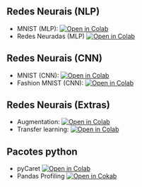 ## Redes Neurais (NLP)

- MNIST (MLP): [![Open in Colab](https://colab.research.google.com/assets/colab-badge.svg)](https://colab.research.google.com/github/BernardoAflalo/ml-examples/blob/main/mnist/example_mnist.ipynb)
- Redes Neuradas (MLP) [![Open in Colab](https://colab.research.google.com/assets/colab-badge.svg)](https://colab.research.google.com/github/BernardoAflalo/ml-examples/blob/main/redes-neuradas/Redes_Neuradas.ipynb)


## Redes Neurais (CNN)
- MNIST (CNN): [![Open in Colab](https://colab.research.google.com/assets/colab-badge.svg)](https://colab.research.google.com/github/BernardoAflalo/ml-examples/blob/main/mnist-cnn/example_mnist_cnn.ipynb)
- Fashion MNIST (CNN): [![Open in Colab](https://colab.research.google.com/assets/colab-badge.svg)](https://colab.research.google.com/github/BernardoAflalo/ml-examples/blob/main/fashion-mnist/fashion-mnist.ipynb)

## Redes Neurais (Extras)
- Augmentation: [![Open in Colab](https://colab.research.google.com/assets/colab-badge.svg)](https://colab.research.google.com/github/BernardoAflalo/ml-examples/blob/main/augmentation/ExampleAugmentation.ipynb)
- Transfer learning: [![Open in Colab](https://colab.research.google.com/assets/colab-badge.svg)](https://colab.research.google.com/github/BernardoAflalo/ml-examples/blob/main/transfer-learning/transfer_learning.ipynb)


## Pacotes python

- pyCaret [![Open in Colab](https://colab.research.google.com/assets/colab-badge.svg)](https://colab.research.google.com/github/BernardoAflalo/ml-examples/blob/main/pycaret/Pycaret.ipynb)
- Pandas Profiling [![Open in Cokab](https://colab.research.google.com/assets/colab-badge.svg)](https://colab.research.google.com/github/BernardoAflalo/ml-examples/blob/main/pandas-profiling/PandasProfiling.ipynb)
